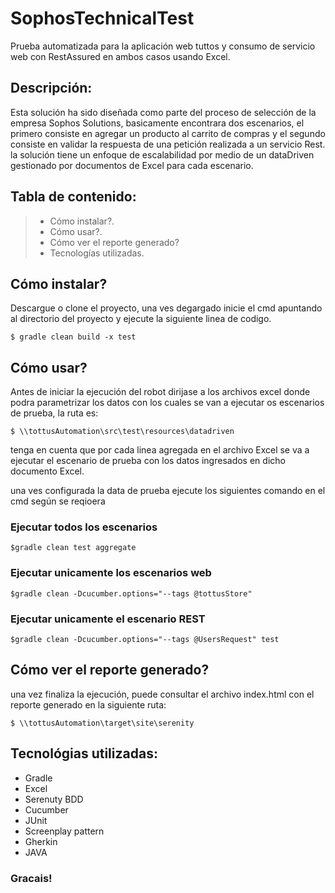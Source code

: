 # **SophosTechnicalTest**

Prueba automatizada para la aplicación web tuttos y consumo de servicio web con RestAssured en ambos casos usando Excel.

## **Descripción:**

Esta solución ha sido diseñada como parte del proceso de selección de la empresa Sophos Solutions, basicamente encontrara dos escenarios, el primero consiste en agregar un producto al carrito de compras y el segundo consiste en validar la respuesta de una petición realizada a un servicio Rest. la solución tiene un enfoque de escalabilidad por medio de un dataDriven gestionado por documentos de Excel para cada escenario.

## **Tabla de contenido:**

> * Cómo instalar?.
> * Cómo usar?.
> * Cómo ver el reporte generado?
> * Tecnologías utilizadas.

## **Cómo instalar?**

Descargue o clone el proyecto, una ves degargado inicie el cmd apuntando al directorio del proyecto y ejecute la siguiente linea de codigo.
```
$ gradle clean build -x test
```

## **Cómo usar?**
Antes de iniciar la ejecución del robot dirijase a los archivos excel donde podra parametrizar los datos con los cuales se van a ejecutar os escenarios de prueba, la ruta es:
```
$ \\tottusAutomation\src\test\resources\datadriven
```
tenga en cuenta que por cada linea agregada en el archivo Excel se va a ejecutar el escenario de prueba con los datos ingresados en dicho documento Excel.

una ves configurada la data de prueba ejecute los siguientes comando en el cmd según se reqioera 

### **Ejecutar todos los escenarios**
```
$gradle clean test aggregate
```
### **Ejecutar unicamente los escenarios web**
```
$gradle clean -Dcucumber.options="--tags @tottusStore"
```
### **Ejecutar unicamente el escenario REST**
```
$gradle clean -Dcucumber.options="--tags @UsersRequest" test
```
## **Cómo ver el reporte generado?**

una vez finaliza la ejecución, puede consultar el archivo index.html con el reporte generado en la siguiente ruta:
```
$ \\tottusAutomation\target\site\serenity
```
## **Tecnológias utilizadas:**

* Gradle
* Excel
* Serenuty BDD
* Cucumber
* JUnit
* Screenplay pattern
* Gherkin
* JAVA


### **Gracais!**
